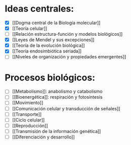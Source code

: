 # Ideas centrales:

- [x] [[Dogma central de la Biología molecular]] 
- [x]  [[Teoría celular]]
- [ ]  [[Relación estructura-función y modelos biológicos]]
- [x]  [[Leyes de Mendel y sus excepciones]]
- [x]  [[Teoría de la evolución biológica]]
- [x]  [[Teoría endosimbiótica seriada]]
- [ ]  [[Niveles de organización y propiedades emergentes]]

# Procesos biológicos:

- [ ]  [[Metabolismo]]: anabolismo y catabolismo
- [ ]  [[Bioenergética]]: respiración y fotosíntesis
- [ ]  [[Movimiento]]
- [ ]  [[Comunicación celular y transducción de señales]]
- [ ]  [[Transporte]]
- [ ]  [[Ciclo celular]]
- [ ]  [[Reproducción]]
- [ ]  [[Transmisión de la información genética]]
- [ ]  [[Diferenciación y desarrollo]]